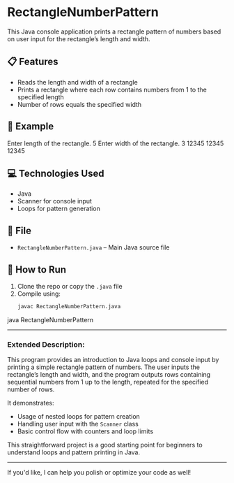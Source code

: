 # RectangleNumberPattern

This Java console application prints a rectangle pattern of numbers based on user input for the rectangle’s length and width.

## 📋 Features

- Reads the length and width of a rectangle
- Prints a rectangle where each row contains numbers from 1 to the specified length
- Number of rows equals the specified width
## 🧮 Example

Enter length of the rectangle.
5
Enter width of the rectangle.
3
12345
12345
12345

## 💻 Technologies Used

- Java
- Scanner for console input
- Loops for pattern generation

## 📁 File

- `RectangleNumberPattern.java` – Main Java source file

## 🏁 How to Run

1. Clone the repo or copy the `.java` file
2. Compile using:
   ```bash
   javac RectangleNumberPattern.java
java RectangleNumberPattern

---

### Extended Description:

This program provides an introduction to Java loops and console input by printing a simple rectangle pattern of numbers. The user inputs the rectangle’s length and width, and the program outputs rows containing sequential numbers from 1 up to the length, repeated for the specified number of rows.

It demonstrates:

- Usage of nested loops for pattern creation
- Handling user input with the `Scanner` class
- Basic control flow with counters and loop limits

This straightforward project is a good starting point for beginners to understand loops and pattern printing in Java.

---

If you'd like, I can help you polish or optimize your code as well!


